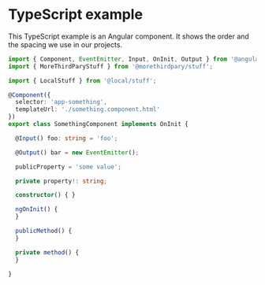 # TypeScript example

This TypeScript example is an Angular component. It shows the order and the spacing we use in our projects.

```ts
import { Component, EventEmitter, Input, OnInit, Output } from '@angular/core';
import { MoreThirdParyStuff } from '@morethirdpary/stuff';

import { LocalStuff } from '@local/stuff';

@Component({
  selector: 'app-something',
  templateUrl: './something.component.html'
})
export class SomethingComponent implements OnInit {

  @Input() foo: string = 'foo';

  @Output() bar = new EventEmitter();

  publicProperty = 'some value';

  private property!: string;

  constructor() { }

  ngOnInit() {
  }

  publicMethod() {
  }

  private method() {
  }

}
```
